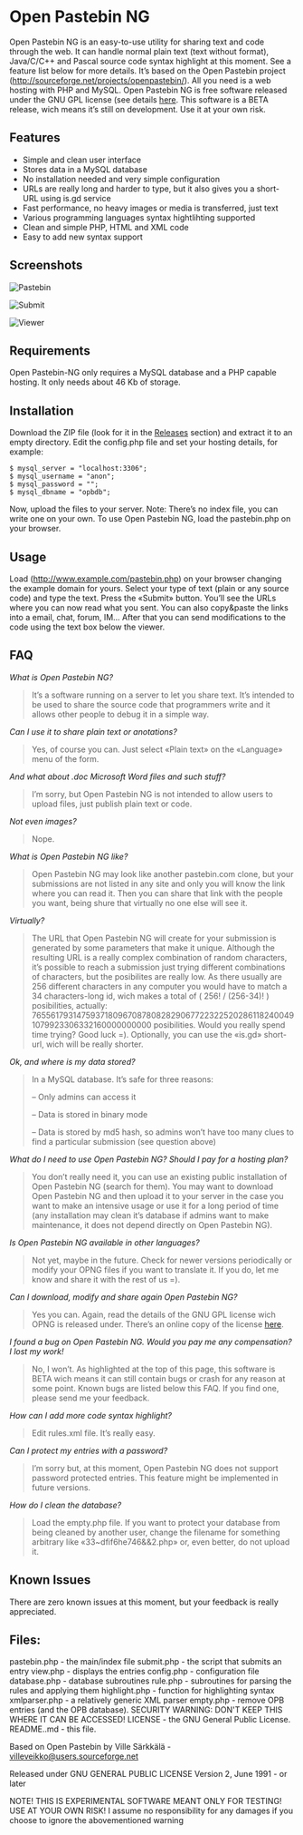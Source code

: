 # Open Pastebin NG

Open Pastebin NG is an easy-to-use utility for sharing text and code through the web. It can handle normal plain text (text without format), Java/C/C++ and Pascal source code syntax highlight at this moment. See a feature list below for more details.
It’s based on the Open Pastebin project (<http://sourceforge.net/projects/openpastebin/>). All you need is a web hosting with PHP and MySQL.
Open Pastebin NG is free software released under the GNU GPL license (see details [here](LICENSE).
This software is a BETA release, wich means it’s still on development. Use it at your own risk.

## Features

- Simple and clean user interface
- Stores data in a MySQL database
- No installation needed and very simple configuration
- URLs are really long and harder to type, but it also gives you a short-URL using is.gd service
- Fast performance, no heavy images or media is transferred, just text
- Various programming languages syntax hightlihting supported
- Clean and simple PHP, HTML and XML code
- Easy to add new syntax support

## Screenshots

![Pastebin](https://raw.githubusercontent.com/emiliodevesadrums/opng/main/res/pastebin.png)

![Submit](https://raw.githubusercontent.com/emiliodevesadrums/opng/main/res/submit.png)

![Viewer](https://raw.githubusercontent.com/emiliodevesadrums/opng/main/res/view.png)

## Requirements

Open Pastebin-NG only requires a MySQL database and a PHP capable hosting.
It only needs about 46 Kb of storage.

## Installation

Download the ZIP file (look for it in the [Releases](https://github.com/emiliodevesadrums/opng/releases) section) and extract it to an empty directory.
Edit the config.php file and set your hosting details, for example:

	$ mysql_server = "localhost:3306";
	$ mysql_username = "anon";
	$ mysql_password = "";
	$ mysql_dbname = "opbdb";

Now, upload the files to your server.
Note: There’s no index file, you can write one on your own. To use Open Pastebin NG, load the pastebin.php on your browser.

## Usage
Load (http://www.example.com/pastebin.php) on your browser changing the example domain for yours.
Select your type of text (plain or any source code) and type the text.
Press the «Submit» button. You’ll see the URLs where you can now read what you sent. You can also copy&paste the links into a email, chat, forum, IM…
After that you can send modifications to the code using the text box below the viewer.

## FAQ

*What is Open Pastebin NG?*

> It’s a software running on a server to let you share text. It’s intended to be used to share the source code that programmers write and it allows other people to debug it in a simple way.

*Can I use it to share plain text or anotations?*

> Yes, of course you can. Just select «Plain text» on the «Language» menu of the form.

*And what about .doc Microsoft Word files and such stuff?*

> I’m sorry, but Open Pastebin NG is not intended to allow users to upload files, just publish plain text or code.

*Not even images?*

> Nope.

*What is Open Pastebin NG like?*

> Open Pastebin NG may look like another pastebin.com clone, but your submissions are not listed in any site and only you will know the link where you can read it. Then you can share that link with the people you want, being shure that virtually no one else will see it.

*Virtually?*

>The URL that Open Pastebin NG will create for your submission is generated by some parameters that make it unique. Although the resulting URL is a really complex combination of random characters, it’s possible to reach a submission just trying different combinations of characters, but the posibilites are really low. As there usually are 256 different characters in any computer you would have to match a 34 characters-long id, wich makes a total of ( 256! / (256-34)! ) posibilities, actually: 765561793147593718096708780828290677223225202861182400491079923306332160000000000 posibilities. Would you really spend time trying? Good luck =). Optionally, you can use the «is.gd» short-url, wich will be really shorter.

*Ok, and where is my data stored?*

> In a MySQL database. It’s safe for three reasons:
>
>– Only admins can access it
>
>– Data is stored in binary mode
>
>– Data is stored by md5 hash, so admins won’t have too many clues to find a particular submission (see question above)


*What do I need to use Open Pastebin NG? Should I pay for a hosting plan?*

> You don’t really need it, you can use an existing public installation of Open Pastebin NG (search for them). You may want to download Open Pastebin NG and then upload it to your server in the case you want to make an intensive usage or use it for a long period of time (any installation may clean it’s database if admins want to make maintenance, it does not depend directly on Open Pastebin NG).

*Is Open Pastebin NG available in other languages?*

> Not yet, maybe in the future. Check for newer versions periodically or modify your OPNG files if you want to translate it. If you do, let me know and share it with the rest of us =).

*Can I download, modify and share again Open Pastebin NG?*

> Yes you can. Again, read the details of the GNU GPL license wich OPNG is released under. There’s an online copy of the license [here](LICENSE).

*I found a bug on Open Pastebin NG. Would you pay me any compensation? I lost my work!*

> No, I won’t. As highlighted at the top of this page, this software is BETA wich means it can still contain bugs or crash for any reason at some point. Known bugs are listed below this FAQ. If you find one, please send me your feedback.

*How can I add more code syntax highlight?*

> Edit rules.xml file. It’s really easy.

*Can I protect my entries with a password?*

>I’m sorry but, at this moment, Open Pastebin NG does not support password protected entries. This feature might be implemented in future versions.

*How do I clean the database?*

> Load the empty.php file. If you want to protect your database from being cleaned by another user, change the filename for something arbitrary like «33~dfif6he746&&2.php» or, even better, do not upload it.

## Known Issues

There are zero known issues at this moment, but your feedback is really appreciated.

## Files:
pastebin.php	- the main/index file
submit.php		- the script that submits an entry
view.php		- displays the entries
config.php		- configuration file
database.php	- database subroutines
rule.php		- subroutines for parsing the rules and applying them
highlight.php	- function for highlighting syntax
xmlparser.php	- a relatively generic XML parser
empty.php		- remove OPB entries (and the OPB database). SECURITY WARNING: DON'T KEEP THIS WHERE IT CAN BE ACCESSED!
LICENSE			- the GNU General Public License.
README..md		- this file.

Based on Open Pastebin by
Ville Särkkälä - villeveikko@users.sourceforge.net

Released under GNU GENERAL PUBLIC LICENSE
Version 2, June 1991 -  or later

NOTE! THIS IS EXPERIMENTAL SOFTWARE MEANT ONLY FOR TESTING! USE AT YOUR OWN RISK!
I assume no responsibility for any damages if you choose to ignore the abovementioned warning
